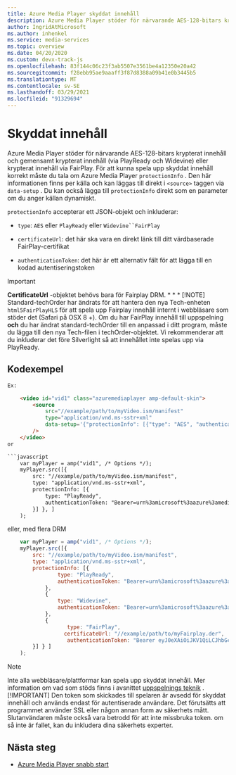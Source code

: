 ```yaml
---
title: Azure Media Player skyddat innehåll
description: Azure Media Player stöder för närvarande AES-128-bitars krypterat innehåll och vanligt krypterat innehåll.
author: IngridAtMicrosoft
ms.author: inhenkel
ms.service: media-services
ms.topic: overview
ms.date: 04/20/2020
ms.custom: devx-track-js
ms.openlocfilehash: 83f144c06c23f3ab5507e3561be4a12350e20a42
ms.sourcegitcommit: f28ebb95ae9aaaff3f87d8388a09b41e0b3445b5
ms.translationtype: MT
ms.contentlocale: sv-SE
ms.lasthandoff: 03/29/2021
ms.locfileid: "91329694"
---
```

# <a name="protected-content"></a>Skyddat innehåll #

Azure Media Player stöder för närvarande AES-128-bitars krypterat innehåll och gemensamt krypterat innehåll (via PlayReady och Widevine) eller krypterat innehåll via FairPlay. För att kunna spela upp skyddat innehåll korrekt måste du tala om Azure Media Player `protectionInfo` . Den här informationen finns per källa och kan läggas till direkt i `<source>` taggen via `data-setup` .  Du kan också lägga till `protectionInfo` direkt som en parameter om du anger källan dynamiskt.

`protectionInfo` accepterar ett JSON-objekt och inkluderar:

- `type`: `AES` eller `PlayReady` eller `Widevine``FairPlay`
- `certificateUrl`: det här ska vara en direkt länk till ditt värdbaserade FairPlay-certifikat

- `authenticationToken`: det här är ett alternativ fält för att lägga till en kodad autentiseringstoken

> [!IMPORTANT]
> **CertificateUrl** -objektet behövs bara för Fairplay DRM. * * *
>[!NOTE]
> Standard-techOrder har ändrats för att hantera den nya Tech-enheten `html5FairPlayHLS` för att spela upp Fairplay innehåll internt i webbläsare som stöder det (Safari på OSX 8 +). Om du har FairPlay innehåll till uppspelning **och** du har ändrat standard-techOrder till en anpassad i ditt program, måste du lägga till den nya Tech-filen i techOrder-objektet. Vi rekommenderar att du inkluderar det före Silverlight så att innehållet inte spelas upp via PlayReady.

## <a name="code-sample"></a>Kodexempel ##

```html
Ex:

    <video id="vid1" class="azuremediaplayer amp-default-skin">
        <source
            src="//example/path/to/myVideo.ism/manifest"
            type="application/vnd.ms-sstr+xml"
            data-setup='{"protectionInfo": [{"type": "AES", "authenticationToken": "Bearer=urn%3amicrosoft%3aazure%3amediaservices%3acontentkeyidentifier=8130520b-c116-45a9-824e-4a0082f3cb3c&Audience=urn%3atest&ExpiresOn=1450207516&Issuer=http%3a%2f%2ftestacs.com%2f&HMACSHA256=eV7HDgZ9msp9H9bnEPGN91sBdU7XsZ9OyB6VgFhKBAU%3d"}]}'
        />
    </video>
or

```javascript
    var myPlayer = amp("vid1", /* Options */);
    myPlayer.src([{
        src: "//example/path/to/myVideo.ism/manifest",
        type: "application/vnd.ms-sstr+xml",
        protectionInfo: [{
            type: "PlayReady",
            authenticationToken: "Bearer=urn%3amicrosoft%3aazure%3amediaservices%3acontentkeyidentifier=d5646e95-63ee-4fbe-ba4e-295c8d9502e0&Audience=urn%3atest&ExpiresOn=1450222961&Issuer=http%3a%2f%2ftestacs.com%2f&HMACSHA256=4Jop3kNJdzVI8L5IZLgFtPdImyE%2fHTRil0x%2bEikSdPs%3d"
        }] }, ]
    );
```

eller, med flera DRM

```javascript
    var myPlayer = amp("vid1", /* Options */);
    myPlayer.src([{
        src: "//example/path/to/myVideo.ism/manifest",
        type: "application/vnd.ms-sstr+xml",
        protectionInfo: [{
                type: "PlayReady",
                authenticationToken: "Bearer=urn%3amicrosoft%3aazure%3amediaservices%3acontentkeyidentifier=d5646e95-63ee-4fbe-ba4e-295c8d9502e0&Audience=urn%3atest&ExpiresOn=1450222961&Issuer=http%3a%2f%2ftestacs.com%2f&HMACSHA256=4Jop3kNJdzVI8L5IZLgFtPdImyE%2fHTRil0x%2bEikSdPs%3d"
            },
            {
                type: "Widevine",
                authenticationToken: "Bearer=urn%3amicrosoft%3aazure%3amediaservices%3acontentkeyidentifier=d5646e95-63ee-4fbe-ba4e-295c8d9502e0&Audience=urn%3atest&ExpiresOn=1450222961&Issuer=http%3a%2f%2ftestacs.com%2f&HMACSHA256=4Jop3kNJdzVI8L5IZLgFtPdImyE%2fHTRil0x%2bEikSdPs%3d"
            },
            {
                   type: "FairPlay",
                  certificateUrl: "//example/path/to/myFairplay.der",
                   authenticationToken: "Bearer eyJ0eXAiOiJKV1QiLCJhbGciOiJIUzI1NiJ9.eyJ1cm46bWljcm9zb2Z0OmF6dXJlOm1lZGlhc2VydmljZXM6Y29udGVudGtleWlkZW50aWZpZXIiOiIyMTI0M2Q2OC00Yjc4LTRlNzUtYTU5MS1jZWMzMDI0NDNhYWMiLCJpc3MiOiJodHRwOi8vY29udG9zbyIsImF1ZCI6InVybjp0ZXN0IiwiZXhwIjoxNDc0NTkyNDYzLCJuYmYiOjE0NzQ1ODg1NjN9.mE7UxgNhkieMMqtM_IiYQj-FK1KKIzB6lAptw4Mi67A"
        }] } ]
    );
```

> [!NOTE]
> Inte alla webbläsare/plattformar kan spela upp skyddat innehåll. Mer information om vad som stöds finns i avsnittet [uppspelnings teknik](azure-media-player-playback-technology.md) .
> [!IMPORTANT]
> Den token som skickades till spelaren är avsedd för skyddat innehåll och används endast för autentiserade användare. Det förutsätts att programmet använder SSL eller någon annan form av säkerhets mått. Slutanvändaren måste också vara betrodd för att inte missbruka token. om så inte är fallet, kan du inkludera dina säkerhets experter.

## <a name="next-steps"></a>Nästa steg ##

- [Azure Media Player snabb start](azure-media-player-quickstart.md)